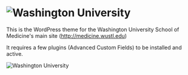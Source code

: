 ![Washington University](http://medicine.wustl.edu/wp-content/themes/medicine/_/img/wusm-logo.png "WUSTL Shield")
========

This is the WordPress theme for the Washington University School of Medicine's main site
(http://medicine.wustl.edu)

It requires a few plugins (Advanced Custom Fields) to be installed and active.

![Washington University](http://medicine.wustl.edu/wp-content/themes/medicine/screenshot.jpg "screenshot")

